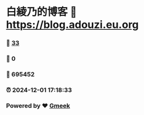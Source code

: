 # 白綾乃的博客 :link: https://blog.adouzi.eu.org 
### :page_facing_up: [33](https://blog.adouzi.eu.org/tag.html) 
### :speech_balloon: 0 
### :hibiscus: 695452 
### :alarm_clock: 2024-12-01 17:18:33 
### Powered by :heart: [Gmeek](https://github.com/Meekdai/Gmeek)
